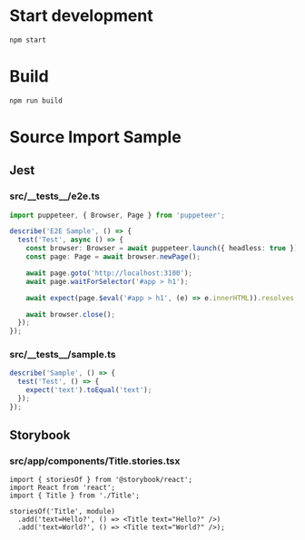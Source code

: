 # Start development

```bash
npm start
```

# Build

```bash
npm run build
```

# Source Import Sample

## Jest 
<!-- import src/__tests__/*.{js,jsx,ts,tsx} --title-tag h3 -->

### src/\_\_tests\_\_/e2e.ts


```ts
import puppeteer, { Browser, Page } from 'puppeteer';

describe('E2E Sample', () => {
  test('Test', async () => {
    const browser: Browser = await puppeteer.launch({ headless: true });
    const page: Page = await browser.newPage();

    await page.goto('http://localhost:3100');
    await page.waitForSelector('#app > h1');

    await expect(page.$eval('#app > h1', (e) => e.innerHTML)).resolves.toEqual('Hello World!');

    await browser.close();
  });
});

```


### src/\_\_tests\_\_/sample.ts


```ts
describe('Sample', () => {
  test('Test', () => {
    expect('text').toEqual('text');
  });
});

```

<!-- importend -->

<!-- import src/**/*.test.{js,jsx,ts,tsx} --title-tag h3 -->
<!-- importend -->

## Storybook
<!-- import src/**/*.stories.{js,jsx,ts,tsx} --title-tag h3 -->

### src/app/components/Title.stories.tsx


```tsx
import { storiesOf } from '@storybook/react';
import React from 'react';
import { Title } from './Title';

storiesOf('Title', module)
  .add('text=Hello?', () => <Title text="Hello?" />)
  .add('text=World?', () => <Title text="World?" />);

```

<!-- importend -->